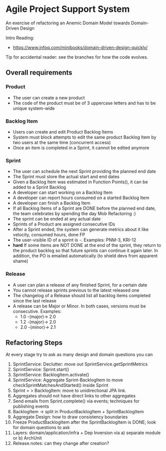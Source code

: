 # Agile Project Support System
An exercise of refactoring an Anemic Domain Model towards Domain-Driven Design

Intro Reading:
- https://www.infoq.com/minibooks/domain-driven-design-quickly/

Tip for accidental reader: see the branches for how the code evolves.
## Overall requirements
### Product
- The user can create a new product
- The code of the product must be of 3 uppercase letters and has to be unique system-wide

### Backlog Item
- Users can create and edit Product Backlog Items
- System must block attempts to edit the same product Backlog Item by two users at the same time (concurrent access)
- Once an item is completed in a Sprint, it cannot be edited anymore

### Sprint
- The user can schedule the next Sprint providing the planned end date
- The Sprint must store the actual start and end dates
- Given a Backlog Item was estimated in Function Points(),
  it can be added to a Sprint Backlog
- A developer can start working on a Backlog Item
- A developer can report hours consumed on a started Backlog Item
- A developer can finish a Backlog Item
- If all Backlog Items of a Sprint are DONE before the planned end date,
  the team celebrates by spending the day Mob Refactoring :)
- The sprint can be ended at any actual date
- Sprints of a Product are assigned consecutive IDs
- After a Sprint ended, the system can generate metrics about it like velocity, consumed hours, done FP
- The user-visible ID of a sprint is <projectCode>-<iterationNumber>. Examples: PNM-3, KRI-12
- **hard** If some items are NOT DONE at the end of the sprint,
  they return to the product backlog so that future sprints can continue it again later.
  In addition, the PO is emailed automatically (to shield devs from apparent shame)

### Release
- A user can plan a release of any finished Sprint, for a certain date
- You cannot release sprints previous to the latest released one
- The changelog of a Release should list all backlog items completed since the last release
- A release can be Major or Minor. In both cases, versions must be consecutive. Examples:
  - 1.0 -(major)-> 2.0
  - 1.2 -(major)-> 2.0
  - 2.0 -(minor)-> 2.1

## Refactoring Steps
At every stage try to ask as many design and domain questions you can
1. SprintService: Declutter: move out SprintService.getSprintMetrics
2. SprintService: Sprint.start()
3. SprintService: BacklogItem.activate()
4. SprintService: Aggregate Sprint-BacklogItem to move checkSprintMatchesAndStarted() inside Sprint
5. Sprint = > BacklogItem: move to unidirectional JPA link.
6. Aggregates should not have direct links to other aggregates
7. Send emails from Sprint.complete() via events; techniques for publishing events
8. BacklogItem -> split in ProductBacklogItem + SprintBacklogItem
9. Aggregate Design: how to draw consistency boundaries
10. Freeze ProductBacklogItem after the SprintBacklogItem is DONE; look for domain questions to ask
11. Layers: domain/application/infra + Dep Inversion via a) separate module or b) ArchUnit
12. Release.notes: can they change after creation?